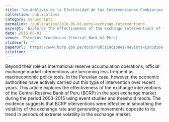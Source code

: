 ```yaml
---
title: "Un Análisis de la Efectividad de las Intervenciones Cambiarias en el Perú"
collection: publications
category: manuscripts
permalink: /publication/2016-06-01-peru-exchange-interventions
excerpt: 'Explores the effectiveness of the exchange interventions of the Central Reserve Bank of Peru (BCRP) in the spot exchange market over 2003-2015 using event studies and threshold models. '
date: 2016-06-01
venue: 'Estudios Económicos (Central Bank of Peru)'
slidesurl: ''
paperurl: 'https://www.bcrp.gob.pe/docs/Publicaciones/Revista-Estudios-Economicos/31/ree-31-durand.pdf'
citation: ''
---
```


Beyond their role as international reserve accumulation operations, official exchange market interventions are becoming less frequent as macroeconomic policy tools. In the Peruvian case, however, the economic authorities have actively carried out this type of intervention over recent years. This article explores the effectiveness of the exchange interventions of the Central Reserve Bank of Peru (BCRP) in the spot exchange market during the period 2003-2015 using event studies and threshold modls. The evidence suggests that BCRP interventions were effective in smoothing the volatility of the exchange rate and generating movements opposite to its trend in periods of extreme volatility in the exchange market.
